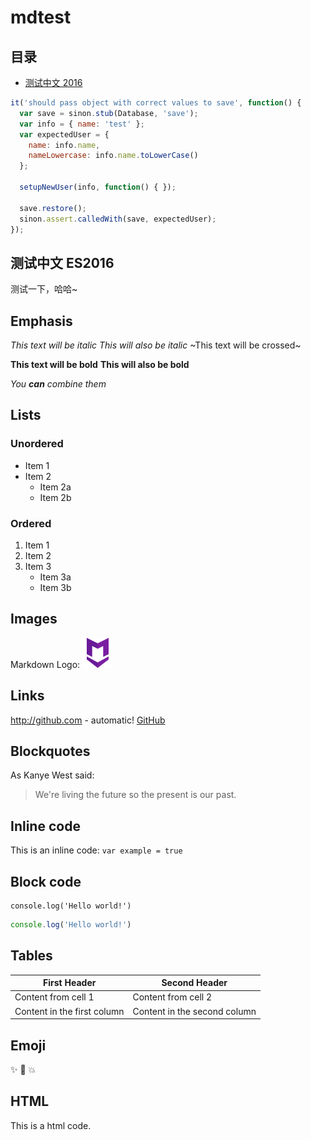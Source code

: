 # mdtest

## 目录

- [测试中文 2016](#测试中文-es2016)

```js
it('should pass object with correct values to save', function() {
  var save = sinon.stub(Database, 'save');
  var info = { name: 'test' };
  var expectedUser = {
    name: info.name,
    nameLowercase: info.name.toLowerCase()
  };

  setupNewUser(info, function() { });

  save.restore();
  sinon.assert.calledWith(save, expectedUser);
});
```

## 测试中文 ES2016

测试一下，哈哈~

## Emphasis

*This text will be italic*
_This will also be italic_
~This text will be crossed~

**This text will be bold**
__This will also be bold__

_You **can** combine them_

## Lists

### Unordered

- Item 1
- Item 2
  - Item 2a
  - Item 2b

### Ordered

1. Item 1
2. Item 2
3. Item 3
   * Item 3a
   * Item 3b

## Images

Markdown Logo: ![logo][logo]

[logo]: http://github.com/adam-p/markdown-here/raw/master/src/common/images/icon48.png "logo"

## Links

http://github.com - automatic!
[GitHub](http://github.com)

## Blockquotes

As Kanye West said:

> We're living the future so
> the present is our past.

## Inline code

This is an inline code: `var example = true`

## Block code

```
console.log('Hello world!')
```

```js
console.log('Hello world!')
```

## Tables

First Header | Second Header
------------ | -------------
Content from cell 1 | Content from cell 2
Content in the first column | Content in the second column

## Emoji

:sparkles: :camel: :boom:

## HTML

<div>This is a html code.</div>
